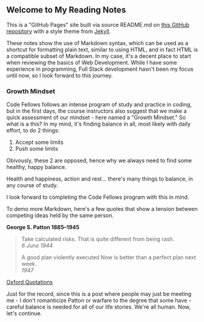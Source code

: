## Welcome to My Reading Notes 

This is a "GitHub Pages" site built via source README.md on [this GitHub repository](https://github.com/Stephen-Montague/reading-notes/) with a style theme from  [Jekyll](https://jekyllrb.com/).

These notes show the use of Markdown syntax, which can be used as a shortcut for formatting plain text, similar to using HTML, and in fact HTML is a compatible subset of Markdown. In my case, it's a decent place to start when reviewing the basics of Web Development.  While I have some experience in programming, Full Stack development hasn't been my focus until now, so I look forward to this journey.

### Growth Mindset

Code Fellows follows an intense program of study and practice in coding, but in the first days, the course instructors also suggest that we make a quick assessment of our mindset - here named a "Growth Mindset."  So what is a this?  In my mind, it's finding balance in all, most likely with daily effort, to do 2 things: 

1. Accept some limits
2. Push some limits  

Obivously, these 2 are opposed, hence why we always need to find some healthy, happy balance.

Health and happiness, action and rest... there's many things to balance, in any course of study.  

I look forward to completing the Code Fellows program with this in mind.

To demo more Markdown, here's a few quotes that show a tension between competing ideas held by the same person.

**George S. Patton 1885–1945**

> Take calculated risks. That is quite different from being rash.  
> *6 June 1944*
>  
> A good plan violently executed Now is better than a perfect plan next week.  
> *1947*

[Oxford Quotations](https://www.oxfordreference.com/view/10.1093/acref/9780191826719.001.0001/q-oro-ed4-00016315)

Just for the record, since this is a post where people may just be meeting me - I don't romanticize Patton or warfare to the degree that some have - careful balance is needed for all of our life stories.  We're all human.  Now, let's continue.
